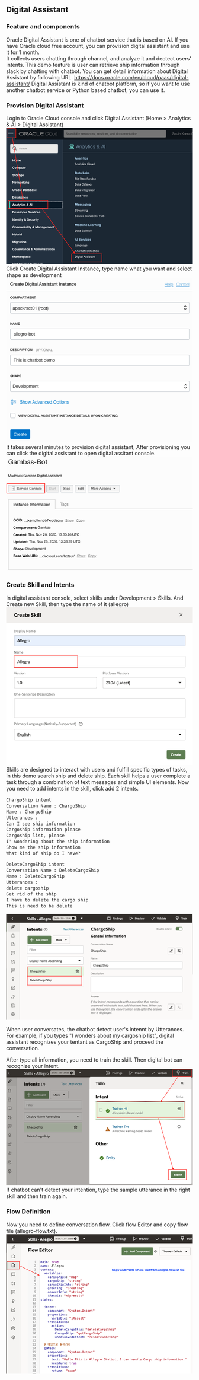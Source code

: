 ## Digital Assistant 

### Feature and components
Oracle Digital Assistant is one of chatbot service that is based on AI. If you have Oracle cloud free account, you can provision digital assistant and use it for 1 month.   
It collects users chatting through channel, and analyze it and dectect users' intents.
This demo feature is user can retrieve ship information through slack by chatting with chatbot.
You can get detail information about Digital Assistant by following URL.
https://docs.oracle.com/en/cloud/paas/digital-assistant/
Digital Assistant is kind of chatbot platform, so if you want to use another chatbot service or Python based chatbot, you can use it.


### Provision Digital Assistant
Login to Oracle Cloud console and click Digital Assistant (Home > Analytics & AI > Digital Assistant)
![Atlas Connection](/images/allegro-bot/image1.png)   
Click Create Digital Assistant Instance, type name what you want and select shape as development
![Atlas Connection](/images/allegro-bot/image2.png)   
It takes several minutes to provision digital assistant, After provisioning you can click the digital assistant to open digital assitant console.
![Atlas Connection](/images/allegro-bot/image3.png) 

### Create Skill and Intents
In digital assistant console, select skills under Development > Skills.
And Create new Skill, then type the name of it (allegro)
![Atlas Connection](/images/allegro-bot/image4.png)   
Skills are designed to interact with users and fulfill specific types of tasks, in this demo search ship and delete ship. Each skill helps a user complete a task through a combination of text messages and simple UI elements.
Now you need to add intents in the skill, click add 2 intents.

```text
ChargoShip intent
Conversation Name : ChargoShip
Name : ChargoShip
Utterances :
Can I see ship information
Cargoship information please
Cargoship list, please
I' wondering about the ship information
Show me the ship information
What kind of ship do I have?
```
```text
DeleteCargoShip intent
Conversation Name : DeleteCargoShip
Name : DeleteCargoShip
Utterances :
delete cargoship
Get rid of the ship
I have to delete the cargo ship
This is need to be delete
```

![Atlas Connection](/images/allegro-bot/image5.png)  

When user conversates, the chatbot detect user's intennt by Utterances.
For example, if you types "I wonders about my cargoship list", digital assistant recognizes your tentant as CargoShip and proceed the conversation.

After type all information, you need to train the skill. Then digital bot can recognize your intent.
![Atlas Connection](/images/allegro-bot/image6.png)  
If chatbot can't detect your intention, type the sample utterance in the right skill and then train again.

### Flow Definition
Now you need to define conversation flow.
Click flow Editor and copy flow file (allegro-flow.txt).
![Atlas Connection](/images/allegro-bot/image7.png)  



